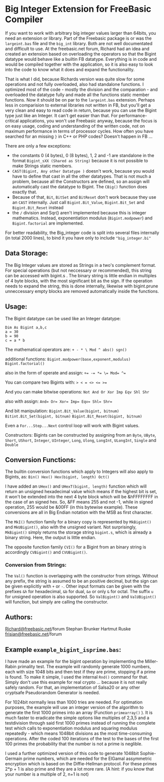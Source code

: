 # Big Integer Extension for FreeBasic Compiler

If you want to work with arbitrary big integer values larger than 64bits, you need an extension or library. Part of the Freebasic package is or was the `largeint.bas` file and the `big_int` library. Both are not well documentated and difficult to use. At the freebasic.net forum, Richard had an idea and created an extension based on overloading the operators so that the Bigint datatype would behave like a builtin FB datatype. Everything is in code and would be compiled together with the application, so it is also easy to look into the code to know what it does and expand the functionality.

That is what I did, because Richards version was quite slow for some operations and not fully overloaded, also had standalone functions. I optimized most of the code - mostly the division and the comparation - and overloaded the datatype fully and made all the functions static member functions. Now it should be on par to the `largeint.bas` extension. Perhaps less in comparision to external libraries not written in FB, but you'll get a very clean and easy to read code in return, because you can use the Bigint type just like an Integer. It can't get easier than that. For performance-critical applications, you won't use Freebasic anyway, because the focus is on easy usage, coding and understanding of the written code, not on maximum performance in terms of processor cycles. How often you have searched for an missing `}` in C++ or PHP codes? Doesn't happen in FB ... 

There are only a few exceptions:
* the constants 0 (4 bytes), 0 (8 bytes), 1, 2 and -1 are standalone in the format `Bigint_sXX (Shared as String)` because it is not possible to make Strings static members.
* `CAST(Bigint, Any other Datatype )` doesn't work, because you would have to define that cast in all the other datatypes. That is not much a problem, because all the Constructors are defined, so an assign will automatically cast the datatype to Bigint. The `CBig()` function does exactly that.
* Because of that, `Bit`, `BitSet` and `BitReset` don't work because they use an `CAST` internally. Just call `Bigint.Bit_Value`, `Bigint.Bit_Set` and `Bigint.Bit_Reset` instead
* the `/` division and Sqr() aren't implemented because this is integer mathematics. Instead, exponentiation modulus (`Bigint.modpower`) and `Bigint.factorial` are implemented.

For better readability, the Big_integer code is split into several files internally (in total 2000 lines), to bind it you have only to include `"big_integer.bi"`

## Data Storage:
The Big Integer values are stored as Strings in a two's complement format. For special operations (but not neccessary or recommended), this string can be accessed with bigint.s . The binary string is little endian in multiples of 4 byte blocks, with the most significant bit as the sign. If the operation needs to expand the string, this is done internally, likewise with bigint.prune unneccessary empty blocks are removed automatically inside the functions. 

## Usage:
The Bigint datatype can be used like an Integer datatype:

```
Dim As Bigint a,b,c
a = 30
b = 90
c = a * b
```

The mathematical operators are:
`+ - * \ Mod ^ abs() sgn()`

additional functions:
`Bigint.modpower(base,exponent,modulus)`
`Bigint.factorial()`

also in the form of operate and assign:
`+= -= *= \= Mod= ^=`

You can compare two Bigints with:
`> < = <> <= >=`

And you can make bitwise operations:
`Not And Or Xor Imp Eqv Shl Shr`

also with assign:
`And= Or= Xor= Imp= Eqv= Shl= Shr=`

And bit manipulation:
`Bigint.Bit_Value(bigint, bitnum)` 
`Bitint.Bit_Set(bigint, bitnum)` 
`Bigint.Bit_Reset(bigint, bitnum)`

Even a `For...Step...Next` control loop will work with Bigint values.

Constructors:
Bigints can be constructed by assigning from an `Byte`, `UByte`, `Short`, `UShort`, `Integer`, `UInteger`, `Long`, `Ulong`, `LongInt`, `ULongInt`, `Single` and `Double` 


## Conversion Functions:
The builtin conversion functions which apply to Integers will also apply to Bigints, as:
`Bin() Hex() Hex(bigint, length) Oct()`

I have added an `UHex()` and `UHexT(bigint, length)` function which will return an unsigned hexadecimal value which means if the highest bit is set, it won't be extended into the next 4 byte block which will be &hFFFFFFFF in the case of an signed hex. So, &FF means 255 and not -1, while in signed operation, 255 would be &00FF (in this bytewise example). These conversions are all in Big Endian notation with the MSB as first character.

The `MkI()` function family for a binary copy is represented by `MkBigint()` and `MkUBigint()`, also with the unsigned variant. Not surprisingly, `MkBigint()` simply returns the storage string `bigint.s`, which is already a binary string. Here, the output is little endian.

The opposite function family `CVI()` for a Bigint from an binary string is accordingly `CVBigint()` and `CVUBigint()`.

### Conversion from Strings:
The `Val()` function is overlapping with the constructor from strings. Without any prefix, the string is assumed to be an positive decimal, but the sign can be given explicitly with `+` or `-`. Other input formats can be given with the prefixes `&h` for hexadecimal, `&b` for dual, `&o` or only `&` for octal. The suffix `u` for unsigned operation is also supported. So `ValBigint()` and `ValUBigint()` will function, but simply are calling the constructor. 

## Authors:
Richard@freebasic.net/forum
Stephan Brunker
Hartmut Ruske
frisian@freebasic.net/forum

## Example `example_bigint_isprime.bas`:
I have made an example for the bigint operation by implementing the Miller-Rabin primality test. The example will randomly generate 1000 numbers, each with size 1048 bits and then test if they are prime, stopping if a prime is found. To make it simple, I used the internal `Rnd()` command for that. Simply don't use this example for real crypto ... because it is not really safely random. For that, an implementation of Salsa20 or any other cryptsafe Pseudorandom Generator is needed.

For 1024bit normally less than 1000 tries are needed. For optimation purposes, the example will use an integer version of the algorithm to generate the first 1000 primes into an array (Function `primearray()` ). It is much faster to eradicate the simple options like multiples of 2,3,5 and a testdivision through said first 1000 primes instead of running the complete test which calls to exponentiation modulus and squaring modulus repeatedly - which means 1048bit divisions as the most time-consuming operations. After the coded 100 iterations of the test to the bases of the first 100 primes the probability that the number is not a prime is neglible.  

I used a further optimized version of this code to generate 1048bit Sophie-Germain prime numbers, which are needed for the ElGamal assymmetric encryption which is based on the Diffie-Hellman protocol. For these primes 2*p + 1 is also prime and they are a lot more rare. (A hint: if you know that your number is a multiple of 2, n+1 is not)
